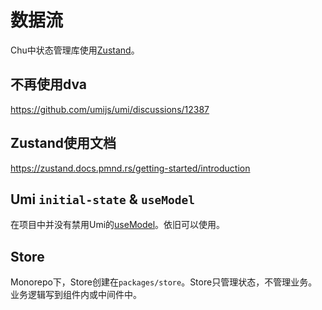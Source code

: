 # 数据流

Chu中状态管理库使用[Zustand](https://github.com/pmndrs/zustand)。

## 不再使用dva

https://github.com/umijs/umi/discussions/12387

## Zustand使用文档

https://zustand.docs.pmnd.rs/getting-started/introduction

## Umi `initial-state` & `useModel`

在项目中并没有禁用Umi的[useModel](https://umijs.org/docs/max/data-flow)。依旧可以使用。

## Store

Monorepo下，Store创建在`packages/store`。Store只管理状态，不管理业务。业务逻辑写到组件内或中间件中。
